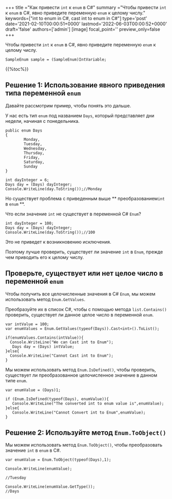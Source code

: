 +++
title   ="Как привести `int` к `enum` в C#"
summary ="Чтобы привести `int` к `enum` в C#, явно приведите переменную `enum` к целому числу."
keywords=["int to enum in C#, cast int to enum in C#"]
type='post'
date='2021-02-10T00:00:51+0000'
lastmod='2022-06-03T00:00:52+0000'
draft='false'
authors=['admin']
[image]
focal_point=''
preview_only=false
+++

Чтобы привести `int` к `enum` в C#, явно приведите переменную `enum` к целому числу.

```
SampleEnum sample = (SampleEnum)IntVariable;
```

{{%toc%}}

## Решение 1: Использование явного приведения типа переменной `enum` 

Давайте рассмотрим пример, чтобы понять это дальше.

У нас есть тип `enum` под названием `Days`, который представляет дни недели, начиная с понедельника.

```
public enum Days
{
        Monday,  
        Tuesday,  
        Wednesday,  
        Thursday,  
        Friday,  
        Saturday,  
        Sunday
}

int dayInteger = 6;
Days day = (Days) dayInteger;
Console.WriteLine(day.ToString());//Monday
```

Но существует проблема с приведенным выше ** преобразованием`int` в `enum` **.

Что если значение `int` не существует в переменной C# `Enum`?

```
int dayInteger = 100;
Days day = (Days) dayInteger;
Console.WriteLine(day.ToString());//100
```

Это не приведет к возникновению исключения.

Поэтому лучше проверить, существует ли значение `int` в `Enum`, прежде чем приводить его к целому числу.

## Проверьте, существует или нет целое число в переменной `enum` 

Чтобы получить все целочисленные значения в C# `Enum`, мы можем использовать метод `Enum.GetValues`.

Преобразуйте их в список C#, чтобы с помощью метода `list.Contains()` проверить, существует ли данное целое число в переменной `enum`.

```
var intValue = 100;
var enumValues = Enum.GetValues(typeof(Days)).Cast<int>().ToList();

if(enumValues.Contains(intValue)){
  Console.WriteLine("We can Cast int to Enum");  
   Days day = (Days) intValue;
}else{
  Console.WriteLine("Cannot Cast int to Enum");
}

```
Мы можем использовать метод `Enum.IsDefined()`, чтобы проверить, существует ли преобразованное целочисленное значение в данном типе `enum`.  

```
var enumValue = (Days)1;

if (Enum.IsDefined(typeof(Days), enumValue)){
   Console.WriteLine("The converted int to enum value is",enumValue);
}else{
   Console.WriteLine("Cannot Convert int to Enum",enumValue);
}
```


## Решение 2: Используйте метод `Enum.ToObject()` 

Мы можем использовать метод `Enum.ToObject()`, чтобы преобразовать значение `int` в `enum` в C#.

```
var enumValue = Enum.ToObject(typeof(Days),1);

Console.WriteLine(enumValue);

//Tuesday

Console.WriteLine(enumValue.GetType());
//Days

```





